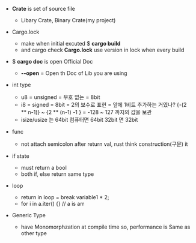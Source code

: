* __Crate__ is set of source file
    - Libary Crate, Binary Crate(my project)

* Cargo.lock
    - make when initial excuted $ __cargo build__
    - and cargo check __Cargo.lock__ use version in lock when every build 

* $ __cargo doc__ is open Official Doc
    - __--open__ = Open th Doc of Lib you are using

* int type
    - u8 = unsigned = 부호 없는 = 8bit
    - i8 = signed = 8bit = 2의 보수로 표현 = 앞에 1비트 추가하는 거였나? 
        {-(2 ** n-1)} ~ {2 ** (n-1) -1 } = -128 ~ 127 까지의 값을 보관
    - isize/usize 는 64bit 컴퓨터면 64bit 32bit 면 32bit

* func
    - not attach semicolon after return val, 
        rust think construction(구문) it

* if state 
    - must return a bool
    - both if, else return same type

* loop
    - return in loop  = break variable1 * 2;
    - for i in a.iter() {}  // a is arr

* Generic Type 
    - have Monomorphzation at compile time so, performance is Same as other type
